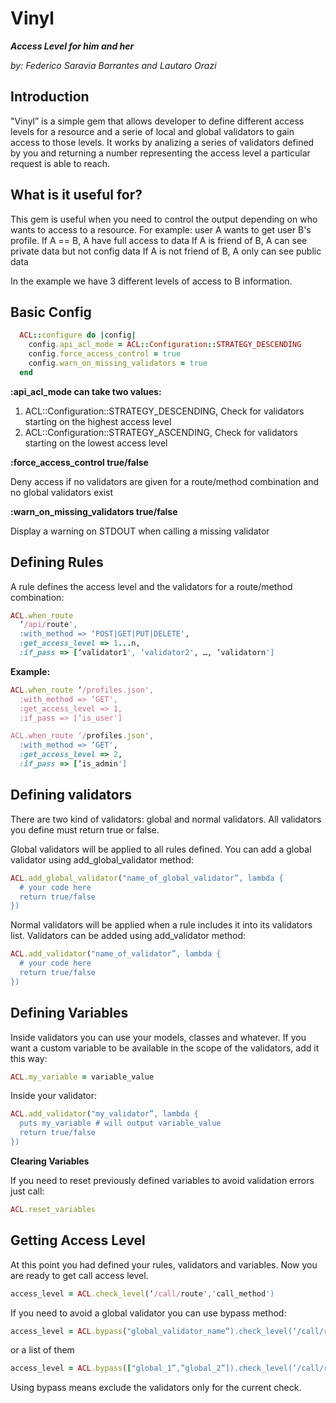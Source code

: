 # Vinyl
**_Access Level for him and her_**

_by: Federico Saravia Barrantes and Lautaro Orazi_

## Introduction

"Vinyl” is a simple gem that allows developer to define different access levels for a resource and a serie of local and global validators to gain access to those levels.
It works by analizing a series of validators defined by you and returning a number representing the access level a particular request is able to reach.

## What is it useful for?

This gem is useful when you need to control the output depending on who wants to access to a resource. 
For example: user A wants to get user B's profile.
If A == B, A have full access to data
If A is friend of B, A can see private data but not config data
If A is not friend of B, A only can see public data

In the example we have 3 different levels of access to B information.

## Basic Config

```ruby
  ACL::configure do |config|
    config.api_acl_mode = ACL::Configuration::STRATEGY_DESCENDING
    config.force_access_control = true 
    config.warn_on_missing_validators = true 
  end
```

__:api_acl_mode can take two values:__

  1. ACL::Configuration::STRATEGY_DESCENDING, Check for validators starting on the highest access level
  2. ACL::Configuration::STRATEGY_ASCENDING, Check for validators starting on the lowest access level

__:force_access_control true/false__

Deny access if no validators are given for a route/method combination and no global validators exist

__:warn_on_missing_validators true/false__

Display a warning on STDOUT when calling a missing validator


## Defining Rules

A rule defines the access level and the validators for a route/method combination:

```ruby
ACL.when_route 
  ‘/api/route', 
  :with_method => ‘POST|GET|PUT|DELETE',
  :get_access_level => 1...n,
  :if_pass => [‘validator1', ‘validator2', …, ‘validatorn']
```

__Example:__
```ruby
ACL.when_route ‘/profiles.json', 
  :with_method => ‘GET', 
  :get_access_level => 1, 
  :if_pass => [‘is_user']

ACL.when_route ‘/profiles.json', 
  :with_method => ‘GET', 
  :get_access_level => 2, 
  :if_pass => [‘is_admin']
```


## Defining validators

There are two kind of validators: global and normal validators. All validators you define must return true or false.

Global validators will be applied to all rules defined. You can add a global validator using add_global_validator method:

```ruby
ACL.add_global_validator("name_of_global_validator”, lambda {
  # your code here
  return true/false
})
```

Normal validators will be applied when a rule includes it into its validators list. Validators can be added using add_validator method:

```ruby
ACL.add_validator("name_of_validator”, lambda {
  # your code here
  return true/false
})
```


## Defining Variables

Inside validators you can use your models, classes and whatever. If you want a custom variable to be available in the scope of the validators, add it this way:

```ruby
ACL.my_variable = variable_value
```

Inside your validator:

```ruby
ACL.add_validator("my_validator”, lambda {
  puts my_variable # will output variable_value
  return true/false
})
```

__Clearing Variables__

If you need to reset previously defined variables to avoid validation errors just call:

```ruby
ACL.reset_variables
```
## Getting Access Level

At this point you had defined your rules, validators and variables. Now you are ready to get call access level.

```ruby
access_level = ACL.check_level(‘/call/route','call_method')
```

If you need to avoid a global validator you can use bypass method:

```ruby
access_level = ACL.bypass("global_validator_name”).check_level(‘/call/route','call_method')
```

or a list of them

```ruby
access_level = ACL.bypass(["global_1”,”global_2”]).check_level(‘/call/route','call_method')
```

Using bypass means exclude the validators only for the current check.
